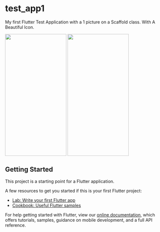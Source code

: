 # test_app1

My first Flutter Test Application with a 1 picture on a Scaffold class. With A Beautiful Icon.

<img src="https://user-images.githubusercontent.com/26935210/113241520-7ef1ba00-92e1-11eb-9fd4-3120bd456204.jpg" width="200" height="400" />

<img src="https://user-images.githubusercontent.com/26935210/113241524-80bb7d80-92e1-11eb-9609-9483ef76fea1.jpg" width="200" height="400" />


## Getting Started

This project is a starting point for a Flutter application.

A few resources to get you started if this is your first Flutter project:

- [Lab: Write your first Flutter app](https://flutter.dev/docs/get-started/codelab)
- [Cookbook: Useful Flutter samples](https://flutter.dev/docs/cookbook)

For help getting started with Flutter, view our
[online documentation](https://flutter.dev/docs), which offers tutorials,
samples, guidance on mobile development, and a full API reference.
